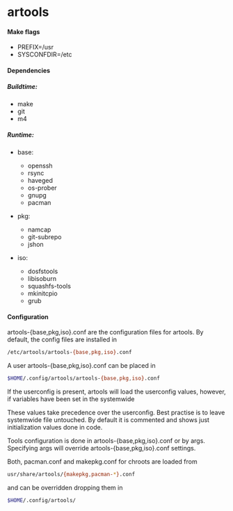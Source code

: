 artools
=============

#### Make flags


* PREFIX=/usr
* SYSCONFDIR=/etc

#### Dependencies

##### Buildtime:

* make
* git
* m4

##### Runtime:

- base:
  * openssh
  * rsync
  * haveged
  * os-prober
  * gnupg
  * pacman

- pkg:
  * namcap
  * git-subrepo
  * jshon

- iso:
  * dosfstools
  * libisoburn
  * squashfs-tools
  * mkinitcpio
  * grub

#### Configuration

artools-{base,pkg,iso}.conf are the configuration files for artools.
By default, the config files are installed in

```bash
/etc/artools/artools-{base,pkg,iso}.conf
```

A user artools-{base,pkg,iso}.conf can be placed in

```bash
$HOME/.config/artools/artools-{base,pkg,iso}.conf
```

If the userconfig is present, artools will load the userconfig values, however, if variables have been set in the systemwide

These values take precedence over the userconfig.
Best practise is to leave systemwide file untouched.
By default it is commented and shows just initialization values done in code.

Tools configuration is done in artools-{base,pkg,iso}.conf or by args.
Specifying args will override artools-{base,pkg,iso}.conf settings.

Both, pacman.conf and makepkg.conf for chroots are loaded from

```bash
usr/share/artools/{makepkg,pacman-*}.conf
```

and can be overridden dropping them in

```bash
$HOME/.config/artools/
```
